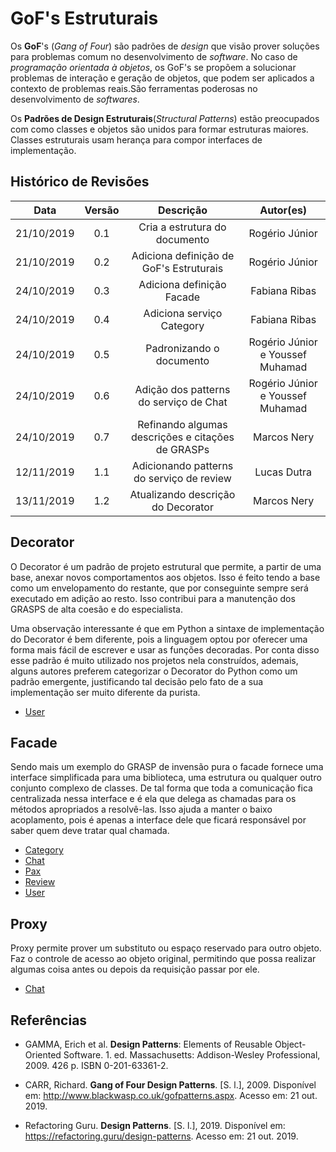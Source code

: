 # GoF's Estruturais

Os **GoF**'s (_Gang of Four_) são padrões de _design_ que visão prover soluções para problemas comum no desenvolvimento de _software_. No caso de _programação orientada à objetos_, os GoF's se propõem a solucionar problemas de interação e geração de objetos, que podem ser aplicados a contexto de problemas reais.São ferramentas poderosas no desenvolvimento de _softwares_.

Os **Padrões de Design Estruturais**(_Structural Patterns_) estão preocupados com como classes e objetos são unidos para formar estruturas maiores. Classes estruturais usam herança para compor interfaces de implementação.

## Histórico de Revisões

|    Data    | Versão |                     Descrição                     |            Autor(es)             |
| :--------: | :----: | :-----------------------------------------------: | :------------------------------: |
| 21/10/2019 |  0.1   |           Cria a estrutura do documento           |          Rogério Júnior          |
| 21/10/2019 |  0.2   |      Adiciona definição de GoF's Estruturais      |          Rogério Júnior          |
| 24/10/2019 |  0.3   |             Adiciona definição Facade             |          Fabiana Ribas           |
| 24/10/2019 |  0.4   |             Adiciona serviço Category             |          Fabiana Ribas           |
| 24/10/2019 |  0.5   |             Padronizando o documento              | Rogério Júnior e Youssef Muhamad |
| 24/10/2019 |  0.6   |      Adição dos patterns do serviço de Chat       | Rogério Júnior e Youssef Muhamad |
| 24/10/2019 |  0.7   | Refinando algumas descrições e citações de GRASPs |           Marcos Nery            |
| 12/11/2019 |  1.1   |     Adicionando patterns do serviço de review     |           Lucas Dutra            |
| 13/11/2019 |  1.2   |     Atualizando descrição do Decorator    |          Marcos Nery            |

<!-- ## Adapter

[Descrição]

## Bridge

[Descrição]

## Composite

[Descrição] -->

## Decorator

O Decorator é um padrão de projeto estrutural que permite, a partir de uma base, anexar novos comportamentos aos objetos. Isso é feito tendo a base como um envelopamento do restante, que por conseguinte sempre será executado em adição ao resto. Isso contribui para a manutenção dos GRASPS de alta coesão e do especialista.

Uma observação interessante é que em Python a sintaxe de implementação do Decorator é bem diferente, pois a linguagem optou por oferecer uma forma mais fácil de escrever e usar as funções decoradas. Por conta disso esse padrão é muito utilizado nos projetos nela construídos, ademais, alguns autores preferem categorizar o Decorator do Python como um padrão emergente, justificando tal decisão pelo fato de a sua implementação ser muito diferente da purista. 

- [User](docs/DS/dinamica-e-seminario-4-b/servicos/User.md#Decorator)

## Facade

Sendo mais um exemplo do GRASP de invensão pura o facade fornece uma interface simplificada para uma biblioteca, uma estrutura ou qualquer outro conjunto complexo de classes. De tal forma que toda a comunicação fica centralizada nessa interface e é ela que delega as chamadas para os métodos apropriados a resolvê-las. Isso ajuda a manter o baixo acoplamento, pois é apenas a interface dele que ficará responsável por saber quem deve tratar qual chamada.

- [Category](docs/DS/dinamica-e-seminario-4-b/servicos/Category.md#Facade)
- [Chat](docs/DS/dinamica-e-seminario-4-b/servicos/Chat.md#facade)
- [Pax](docs/DS/dinamica-e-seminario-4-b/servicos/Pax.md#facade)
- [Review](docs/DS/dinamica-e-seminario-4-b/servicos/Review.md#facade)
- [User](docs/DS/dinamica-e-seminario-4-b/servicos/User.md#Facade)

<!-- ## Flyweight

[Descrição] -->

## Proxy

Proxy permite prover um substituto ou espaço reservado para outro objeto. Faz o controle de acesso ao objeto original, permitindo que possa realizar algumas coisa antes ou depois da requisição passar por ele.

- [Chat](docs/DS/dinamica-e-seminario-4-b/servicos/Chat.md#proxy)

## Referências

- GAMMA, Erich et al. **Design Patterns**: Elements of Reusable Object-Oriented Software. 1. ed. Massachusetts: Addison-Wesley Professional, 2009. 426 p. ISBN 0-201-63361-2.

- CARR, Richard. **Gang of Four Design Patterns**. [S. l.], 2009. Disponível em: http://www.blackwasp.co.uk/gofpatterns.aspx. Acesso em: 21 out. 2019.

- Refactoring Guru. **Design Patterns**. [S. l.], 2019. Disponível em: https://refactoring.guru/design-patterns. Acesso em: 21 out. 2019.
